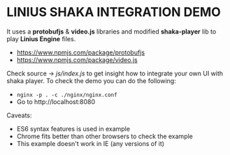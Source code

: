 # LINIUS SHAKA INTEGRATION DEMO

It uses a **protobufjs** & **video.js** libraries
and modified **shaka-player** lib to play **Linius Engine** files.
- https://www.npmjs.com/package/protobufjs
- https://www.npmjs.com/package/video.js

Check source -> *js/index.js* to get insight how to integrate your own UI with shaka player.
To check the demo you can do the following:
- `nginx -p . -c ./nginx/nginx.conf`
- Go to http://localhost:8080

Caveats:
- ES6 syntax features is used in example
- Chrome fits better than other browsers to check the example
- This example doesn't work in IE (any versions of it)
